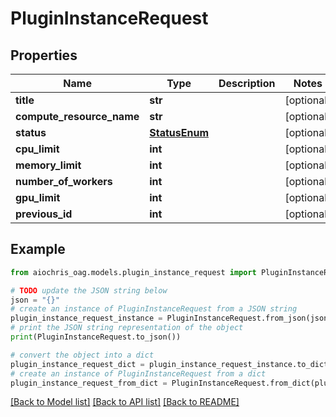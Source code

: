 # PluginInstanceRequest


## Properties

Name | Type | Description | Notes
------------ | ------------- | ------------- | -------------
**title** | **str** |  | [optional] 
**compute_resource_name** | **str** |  | [optional] 
**status** | [**StatusEnum**](StatusEnum.md) |  | [optional] 
**cpu_limit** | **int** |  | [optional] 
**memory_limit** | **int** |  | [optional] 
**number_of_workers** | **int** |  | [optional] 
**gpu_limit** | **int** |  | [optional] 
**previous_id** | **int** |  | [optional] 

## Example

```python
from aiochris_oag.models.plugin_instance_request import PluginInstanceRequest

# TODO update the JSON string below
json = "{}"
# create an instance of PluginInstanceRequest from a JSON string
plugin_instance_request_instance = PluginInstanceRequest.from_json(json)
# print the JSON string representation of the object
print(PluginInstanceRequest.to_json())

# convert the object into a dict
plugin_instance_request_dict = plugin_instance_request_instance.to_dict()
# create an instance of PluginInstanceRequest from a dict
plugin_instance_request_from_dict = PluginInstanceRequest.from_dict(plugin_instance_request_dict)
```
[[Back to Model list]](../README.md#documentation-for-models) [[Back to API list]](../README.md#documentation-for-api-endpoints) [[Back to README]](../README.md)


